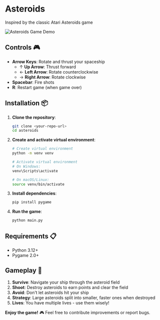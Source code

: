 # Asteroids

Inspired by the classic Atari Asteroids game

![Asteroids Game Demo](assets/demo.gif)

## Controls 🎮

- **Arrow Keys**: Rotate and thrust your spaceship
  - ↑ **Up Arrow**: Thrust forward
  - ← **Left Arrow**: Rotate counterclockwise  
  - → **Right Arrow**: Rotate clockwise
- **Spacebar**: Fire shots
- **R**: Restart game (when game over)

## Installation 📦

1. **Clone the repository**:
   ```bash
   git clone <your-repo-url>
   cd asteroids
   ```

2. **Create and activate virtual environment**:
   ```bash
   # Create virtual environment
   python -m venv venv
   
   # Activate virtual environment
   # On Windows:
   venv\Scripts\activate
   
   # On macOS/Linux:
   source venv/bin/activate
   ```

3. **Install dependencies**:
   ```bash
   pip install pygame
   ```

4. **Run the game**:
   ```bash
   python main.py
   ```


## Requirements 📋

- Python 3.12+
- Pygame 2.0+

## Gameplay 🎯

1. **Survive**: Navigate your ship through the asteroid field
2. **Shoot**: Destroy asteroids to earn points and clear the field
3. **Avoid**: Don't let asteroids hit your ship
4. **Strategy**: Large asteroids split into smaller, faster ones when destroyed
5. **Lives**: You have multiple lives - use them wisely!

**Enjoy the game!** 🎮 Feel free to contribute improvements or report bugs.